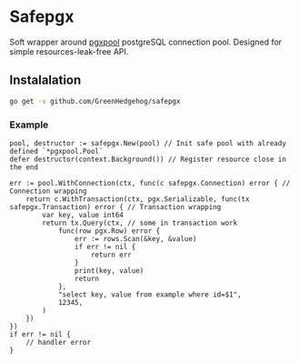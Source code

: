 # Safepgx 

Soft wrapper around [pgxpool](https://github.com/jackc/pgx/tree/master/pgxpool) postgreSQL connection pool. Designed for simple resources-leak-free API.

## Instalalation
```bash
go get -v github.com/GreenHedgehog/safepgx
```

### Example
```golang
pool, destructor := safepgx.New(pool) // Init safe pool with already defined `*pgxpool.Pool`
defer destructor(context.Background()) // Register resource close in the end

err := pool.WithConnection(ctx, func(c safepgx.Connection) error { // Connection wrapping
    return c.WithTransaction(ctx, pgx.Serializable, func(tx safepgx.Transaction) error { // Transaction wrapping
        var key, value int64
        return tx.Query(ctx, // some in transaction work
            func(row pgx.Row) error {
                err := rows.Scan(&key, &value)
                if err != nil {
                    return err
                }
                print(key, value)
                return
            },
            "select key, value from example where id=$1",
            12345,
        )
    })
})
if err != nil {
    // handler error
}
```